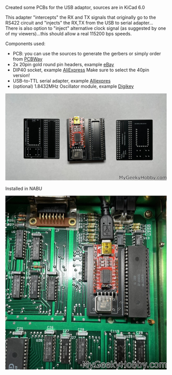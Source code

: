 Created some PCBs for the USB adaptor, sources are in KiCad 6.0

This adapter "intercepts" the RX  and TX signals that originally go to the RS422 circuit and "injects" the RX,TX from the USB to serial adapter... There is also option to "inject" alternative clock signal (as suggested by one of my viewers)...this should allow a real 115200 bps speeds.

Components used:
* PCB: you can use the sources to generate the gerbers or simply order from [PCBWay](https://www.pcbway.com/project/shareproject/NABU_native_USB_to_serial_adapter_4c1e523b.html)
* 2x 20pin gold round pin headers, example [eBay](https://www.ebay.com/itm/391866775529)
* DIP40 socket, example [AliExpress](9https://www.aliexpress.us/item/2255800861848499.html?) Make sure to select the 40pin version!
* USB-to-TTL serial adapter, example [Alliexpres](https://www.aliexpress.us/item/3256804658745564.html?)
* (optional) 1.8432MHz Oscillator module, example [Digikey](https://www.digikey.com/en/products/detail/ecs-inc/ECS-2100A-018/21259)

![PCBs](https://github.com/Kris-Sekula/NABU/blob/main/RS422Alternative/Hardware/Pictures/PCBs.jpg)

Installed in NABU

![IN_Nabu](https://github.com/Kris-Sekula/NABU/blob/main/RS422Alternative/Hardware/Pictures/In_nabu.jpg)
